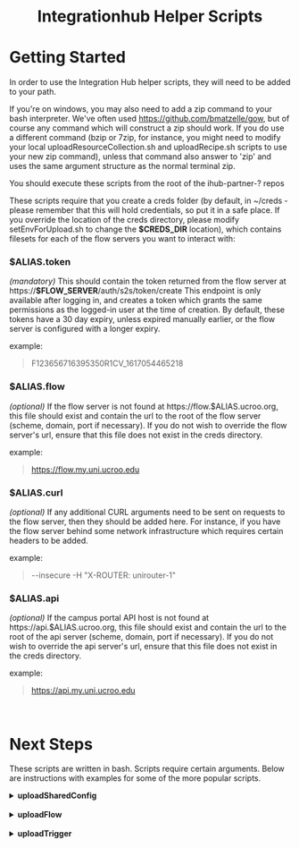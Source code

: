 <h1 style="text-align:center">Integrationhub Helper Scripts</h1>

# Getting Started

In order to use the Integration Hub helper scripts, they will need to be added to your path.

If you're on windows, you may also need to add a zip command to your bash interpreter. We've often used https://github.com/bmatzelle/gow, but of course any command which will construct a zip should work. If you do use a different command (bzip or 7zip, for instance, you might need to modify your local uploadResourceCollection.sh and uploadRecipe.sh scripts to use your new zip command), unless that command also answer to 'zip' and uses the same argument structure as the normal terminal zip.

You should execute these scripts from the root of the ihub-partner-? repos

These scripts require that you create a creds folder (by default, in ~/creds - please remember that this will hold credentials, so put it in a safe place. If you override the location of the creds directory, please modify setEnvForUpload.sh to change the **$CREDS_DIR** location), which contains filesets for each of the flow servers you want to interact with:

### **$ALIAS**.token

_(mandatory)_
This should contain the token returned from the flow server at https://**$FLOW_SERVER**/auth/s2s/token/create
This endpoint is only available after logging in, and creates a token which grants the same permissions as the logged-in user at the time of creation. By default, these tokens have a 30 day expiry, unless expired manually earlier, or the flow server is configured with a longer expiry.

example:

> F123656716395350R1CV_1617054465218

### **$ALIAS**.flow

_(optional)_
If the flow server is not found at https://flow.$ALIAS.ucroo.org, this file should exist and contain the url to the root of the flow server (scheme, domain, port if necessary). If you do not wish to override the flow server's url, ensure that this file does not exist in the creds directory.

example:

> https://flow.my.uni.ucroo.edu

### **$ALIAS**.curl

_(optional)_
If any additional CURL arguments need to be sent on requests to the flow server, then they should be added here. For instance, if you have the flow server behind some network infrastructure which requires certain headers to be added.

example:

> --insecure -H "X-ROUTER: unirouter-1"

### **$ALIAS**.api

_(optional)_
If the campus portal API host is not found at https://api.$ALIAS.ucroo.org, this file should exist and contain the url to the root of the api server (scheme, domain, port if necessary). If you do not wish to override the api server's url, ensure that this file does not exist in the creds directory.

example:

> https://api.my.uni.ucroo.edu

</br>

# Next Steps

These scripts are written in bash. Scripts require certain arguments. Below are instructions with examples for some of the more popular scripts.

<details>
<summary><b>uploadSharedConfig</b></summary>
<b>Action:</b> Uploads all shared config objects within the JSON file specified within the project flow directory to the environment specified.

<b>Instruction:</b> to be called from the root of the project.

<b>Example:</b>

> uploadSharedConfig.sh uni uni

<b>Notes:</b> If you want to upload to local development, leaving off the 2nd argument default to local staging.

</details>
</br>
<details>
<summary><b>uploadFlow</b></summary>
<b>Action:</b> Uploads all flow objects within the JSON file specified within the project flow directory to the environment specified.

<b>Instruction:</b> to be called from the root of the project.

<b>Example:</b>

> uploadFlow.sh uni uni

<b>Notes:</b> If you want to upload to local development, leaving off the 2nd argument default to local staging.

</details>
</br>
<details>
<summary><b>uploadTrigger</b></summary>
<b>Action:</b> Uploads all trigger objects within the JSON file specified within the project flow directory to the environment specified.

<b>Instruction:</b> to be called from the root of the project.

<b>Example:</b>

> uploadTrigger.sh uni uni

<b>Notes:</b> If you want to upload to local development, leaving off the 2nd argument default to local staging.

</details>
